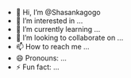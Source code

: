 - 👋 Hi, I’m @Shasankagogo
- 👀 I’m interested in ...
- 🌱 I’m currently learning ...
- 💞️ I’m looking to collaborate on ...
- 📫 How to reach me ...
- 😄 Pronouns: ...
- ⚡ Fun fact: ...

<!---
Shasankagogo/Shasankagogo is a ✨ special ✨ repository because its `README.md` (this file) appears on your GitHub profile.
You can click the Preview link to take a look at your changes.
--->
